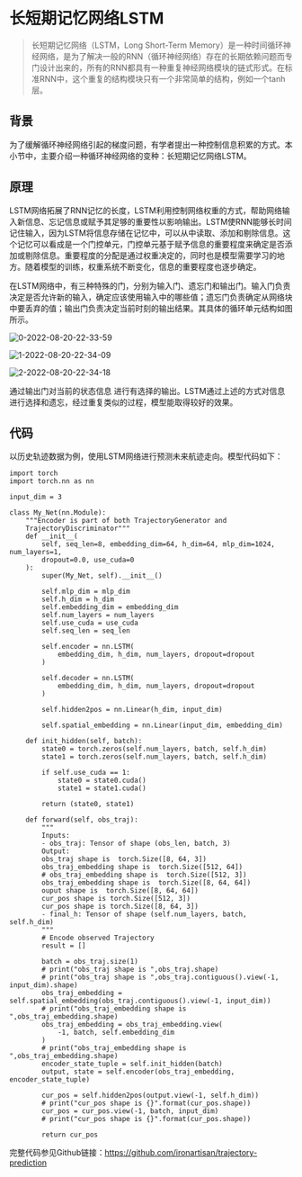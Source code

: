 # 长短期记忆网络LSTM

> 长短期记忆网络（LSTM，Long Short-Term Memory）是一种时间循环神经网络，是为了解决一般的RNN（循环神经网络）存在的长期依赖问题而专门设计出来的，所有的RNN都具有一种重复神经网络模块的链式形式。在标准RNN中，这个重复的结构模块只有一个非常简单的结构，例如一个tanh层。

## 背景
为了缓解循环神经网络引起的梯度问题，有学者提出一种控制信息积累的方式。本小节中，主要介绍一种循环神经网络的变种：长短期记忆网络LSTM。


## 原理

LSTM网络拓展了RNN记忆的长度，LSTM利用控制网络权重的方式，帮助网络输入新信息、忘记信息或赋予其足够的重要性以影响输出。LSTM使RNN能够长时间记住输入，因为LSTM将信息存储在记忆中，可以从中读取、添加和剔除信息。这个记忆可以看成是一个门控单元，门控单元基于赋予信息的重要程度来确定是否添加或剔除信息。重要程度的分配是通过权重决定的，同时也是模型需要学习的地方。随着模型的训练，权重系统不断变化，信息的重要程度也逐步确定。

在LSTM网络中，有三种特殊的门，分别为输入门、遗忘门和输出门。输入门负责决定是否允许新的输入，确定应该使用输入中的哪些值；遗忘门负责确定从网络块中要丢弃的值；输出门负责决定当前时刻的输出结果。其具体的循环单元结构如图所示。

![0-2022-08-20-22-33-59](https://cdn.jsdelivr.net/gh/ironartisan/picRepo/0-2022-08-20-22-33-59.png)

![1-2022-08-20-22-34-09](https://cdn.jsdelivr.net/gh/ironartisan/picRepo/1-2022-08-20-22-34-09.png)

![2-2022-08-20-22-34-18](https://cdn.jsdelivr.net/gh/ironartisan/picRepo/2-2022-08-20-22-34-18.png)

通过输出门对当前的状态信息 进行有选择的输出。LSTM通过上述的方式对信息进行选择和遗忘，经过重复类似的过程，模型能取得较好的效果。


## 代码

以历史轨迹数据为例，使用LSTM网络进行预测未来航迹走向。模型代码如下：

```dotnetcli
import torch
import torch.nn as nn

input_dim = 3

class My_Net(nn.Module):
    """Encoder is part of both TrajectoryGenerator and
    TrajectoryDiscriminator"""
    def __init__(
        self, seq_len=8, embedding_dim=64, h_dim=64, mlp_dim=1024, num_layers=1,
        dropout=0.0, use_cuda=0
    ):
        super(My_Net, self).__init__()

        self.mlp_dim = mlp_dim
        self.h_dim = h_dim
        self.embedding_dim = embedding_dim
        self.num_layers = num_layers
        self.use_cuda = use_cuda
        self.seq_len = seq_len

        self.encoder = nn.LSTM(
            embedding_dim, h_dim, num_layers, dropout=dropout
        )

        self.decoder = nn.LSTM(
            embedding_dim, h_dim, num_layers, dropout=dropout
        )

        self.hidden2pos = nn.Linear(h_dim, input_dim)

        self.spatial_embedding = nn.Linear(input_dim, embedding_dim)

    def init_hidden(self, batch):
        state0 = torch.zeros(self.num_layers, batch, self.h_dim)
        state1 = torch.zeros(self.num_layers, batch, self.h_dim)

        if self.use_cuda == 1:
            state0 = state0.cuda()
            state1 = state1.cuda()

        return (state0, state1)

    def forward(self, obs_traj):
        """
        Inputs:
        - obs_traj: Tensor of shape (obs_len, batch, 3)
        Output:
        obs_traj shape is  torch.Size([8, 64, 3])
        obs_traj_embedding shape is  torch.Size([512, 64])
        # obs_traj_embedding shape is  torch.Size([512, 3])
        obs_traj_embedding shape is  torch.Size([8, 64, 64])
        ouput shape is  torch.Size([8, 64, 64])
        cur_pos shape is torch.Size([512, 3])
        cur_pos shape is torch.Size([8, 64, 3])
        - final_h: Tensor of shape (self.num_layers, batch, self.h_dim)
        """
        # Encode observed Trajectory
        result = []

        batch = obs_traj.size(1)
        # print("obs_traj shape is ",obs_traj.shape)
        # print("obs_traj shape is ",obs_traj.contiguous().view(-1, input_dim).shape)
        obs_traj_embedding = self.spatial_embedding(obs_traj.contiguous().view(-1, input_dim))
        # print("obs_traj_embedding shape is ",obs_traj_embedding.shape)
        obs_traj_embedding = obs_traj_embedding.view(
            -1, batch, self.embedding_dim
        )
        # print("obs_traj_embedding shape is ",obs_traj_embedding.shape)
        encoder_state_tuple = self.init_hidden(batch)
        output, state = self.encoder(obs_traj_embedding, encoder_state_tuple)

        cur_pos = self.hidden2pos(output.view(-1, self.h_dim))
        # print("cur_pos shape is {}".format(cur_pos.shape))
        cur_pos = cur_pos.view(-1, batch, input_dim)
        # print("cur_pos shape is {}".format(cur_pos.shape))

        return cur_pos

```

完整代码参见Github链接：https://github.com/ironartisan/trajectory-prediction
